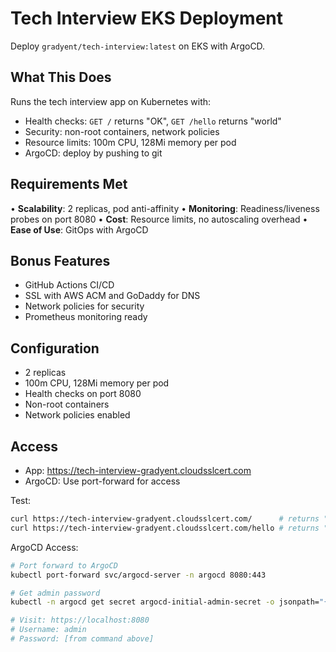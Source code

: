 # Tech Interview EKS Deployment

Deploy `gradyent/tech-interview:latest` on EKS with ArgoCD.

## What This Does

Runs the tech interview app on Kubernetes with:
* Health checks: `GET /` returns "OK", `GET /hello` returns "world"
* Security: non-root containers, network policies
* Resource limits: 100m CPU, 128Mi memory per pod
* ArgoCD: deploy by pushing to git

## Requirements Met

• **Scalability**: 2 replicas, pod anti-affinity
• **Monitoring**: Readiness/liveness probes on port 8080
• **Cost**: Resource limits, no autoscaling overhead
• **Ease of Use**: GitOps with ArgoCD

## Bonus Features

* GitHub Actions CI/CD
* SSL with AWS ACM and GoDaddy for DNS
* Network policies for security
* Prometheus monitoring ready


## Configuration

* 2 replicas
* 100m CPU, 128Mi memory per pod
* Health checks on port 8080
* Non-root containers
* Network policies enabled

## Access

* App: https://tech-interview-gradyent.cloudsslcert.com
* ArgoCD: Use port-forward for access

Test:
```bash
curl https://tech-interview-gradyent.cloudsslcert.com/      # returns "OK"
curl https://tech-interview-gradyent.cloudsslcert.com/hello # returns "world"
```

ArgoCD Access:
```bash
# Port forward to ArgoCD
kubectl port-forward svc/argocd-server -n argocd 8080:443

# Get admin password
kubectl -n argocd get secret argocd-initial-admin-secret -o jsonpath="{.data.password}" | base64 -d

# Visit: https://localhost:8080
# Username: admin
# Password: [from command above]
```
